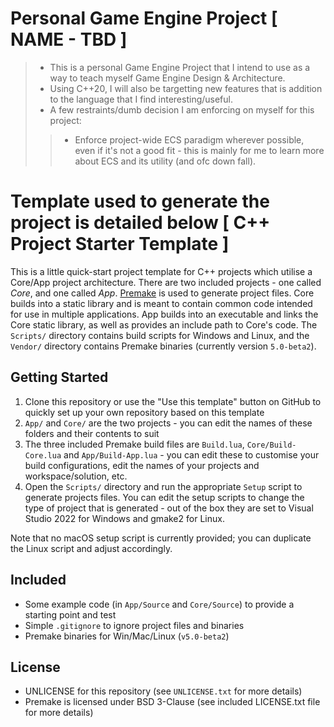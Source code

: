 # Personal Game Engine Project [ NAME - TBD ]
>- This is a personal Game Engine Project that I intend to use as a way to teach myself Game Engine Design & Architecture. 
>- Using C++20, I will also be targetting new features that is addition to the language that I find interesting/useful.
>- A few restraints/dumb decision I am enforcing on myself for this project:
>>- Enforce project-wide ECS paradigm wherever possible, even if it's not a good fit - this is mainly for me to learn more about ECS and its utility (and ofc down fall).


# Template used to generate the project is detailed below [ C++ Project Starter Template ] 
This is a little quick-start project template for C++ projects which utilise a Core/App project architecture. There are two included projects - one called _Core_, and one called _App_. [Premake](https://github.com/premake/premake-core) is used to generate project files.
Core builds into a static library and is meant to contain common code intended for use in multiple applications. App builds into an executable and links the Core static library, as well as provides an include path to Core's code.
The `Scripts/` directory contains build scripts for Windows and Linux, and the `Vendor/` directory contains Premake binaries (currently version `5.0-beta2`).

## Getting Started
1. Clone this repository or use the "Use this template" button on GitHub to quickly set up your own repository based on this template
2. `App/` and `Core/` are the two projects - you can edit the names of these folders and their contents to suit
3. The three included Premake build files are `Build.lua`, `Core/Build-Core.lua` and `App/Build-App.lua` - you can edit these to customise your build configurations, edit the names of your projects and workspace/solution, etc.
4. Open the `Scripts/` directory and run the appropriate `Setup` script to generate projects files. You can edit the setup scripts to change the type of project that is generated - out of the box they are set to Visual Studio 2022 for Windows and gmake2 for Linux.

Note that no macOS setup script is currently provided; you can duplicate the Linux script and adjust accordingly.

## Included
- Some example code (in `App/Source` and `Core/Source`) to provide a starting point and test
- Simple `.gitignore` to ignore project files and binaries
- Premake binaries for Win/Mac/Linux (`v5.0-beta2`)

## License
- UNLICENSE for this repository (see `UNLICENSE.txt` for more details)
- Premake is licensed under BSD 3-Clause (see included LICENSE.txt file for more details)
